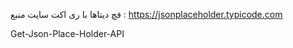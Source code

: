 فچ دیتاها با ری اکت
سایت منبع : https://jsonplaceholder.typicode.com 
  

Get-Json-Place-Holder-API
